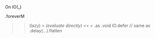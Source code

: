 On IO(_)

.foreverM
>> (lazy)
*> (evaluate directly)
<<
<*
.as
.void
IO.defer // same as .delay(...).flatten